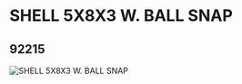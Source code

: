 # SHELL 5X8X3 W. BALL SNAP
## 92215
![SHELL 5X8X3 W. BALL SNAP](https://lc-www-live-s.legocdn.com/media/bricks/5/2/4609731.jpg)